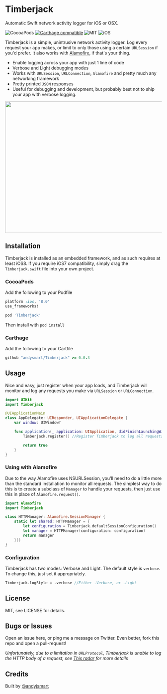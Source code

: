# Timberjack

Automatic Swift network activity logger for iOS or OSX.

![CocoaPods](https://img.shields.io/cocoapods/v/Timberjack.svg?style=plain) [![Carthage compatible](https://img.shields.io/badge/Carthage-compatible-4BC51D.svg?style=flat)](https://github.com/Carthage/Carthage) ![MIT](https://img.shields.io/cocoapods/l/Timberjack.svg?style=flat) ![iOS](https://img.shields.io/cocoapods/p/Timberjack.svg?style=flat)

Timberjack is a simple, unintrusive network activity logger. Log every request your app makes, or limit to only those using a certain `URLSession` if you'd prefer. It also works with [Alamofire](https://github.com/Alamofire/Alamofire), if that's your thing.

- Enable logging across your app with just 1 line of code
- Verbose and Light debugging modes
- Works with `URLSession`, `URLConnection`, `Alamofire` and pretty much any networking framework
- Pretty printed `JSON` responses
- Useful for debugging and development, but probably best not to ship your app with verbose logging.

<img src="https://raw.githubusercontent.com/andysmart/Timberjack/master/Assets/screenshot.jpg" width="521px" height="422px" />

## Installation

Timberjack is installed as an embedded framework, and as such requires at least iOS8. If you require iOS7 compatibility, simply drag the `Timberjack.swift` file into your own project.

### CocoaPods

Add the following to your Podfile

````ruby
platform :ios, '8.0'
use_frameworks!

pod 'Timberjack'

````

Then install with `pod install`

### Carthage

Add the following to your Cartfile

````ruby
github "andysmart/Timberjack" >= 0.0.3
````

## Usage

Nice and easy, just register when your app loads, and Timberjack will monitor and log any requests you make via `URLSession` or `URLConnection`.

````swift
import UIKit
import Timberjack

@UIApplicationMain
class AppDelegate: UIResponder, UIApplicationDelegate {
    var window: UIWindow?

    func application(_ application: UIApplication, didFinishLaunchingWithOptions launchOptions: [UIApplicationLaunchOptionsKey: Any]?) -> Bool {
        Timberjack.register() //Register Timberjack to log all requests

        return true
    }
}
````

### Using with Alamofire

Due to the way Alamofire uses NSURLSession, you'll need to do a little more than the standard installation to monitor all requests. The simplest way to do this is to create a subclass of `Manager` to handle your requests, then just use this in place of `Alamofire.request()`.

````swift
import Alamofire
import Timberjack

class HTTPManager: Alamofire.SessionManager {
    static let shared: HTTPManager = {
        let configuration = Timberjack.defaultSessionConfiguration()
        let manager = HTTPManager(configuration: configuration)
        return manager
    }()
}
````

### Configuration

Timberjack has two modes: Verbose and Light. The default style is `verbose`. To change this, just set it appropriately.

````swift
Timberjack.logStyle = .verbose //Either .Verbose, or .Light
````

## License

MIT, see LICENSE for details.

## Bugs or Issues

Open an issue here, or ping me a message on Twitter. Even better, fork this repo and open a pull-request!

*Unfortunately, due to a limitation in `URLProtocol`, Timberjack is unable to log the HTTP body of a request, see [This radar](http://openradar.appspot.com/15993891) for more details*

## Credits

Built by [@andyjsmart](https://twitter.com/andyjsmart)

